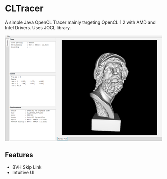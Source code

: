 # CLTracer

A simple Java OpenCL Tracer mainly targeting OpenCL 1.2 with AMD and Intel Drivers. Uses JOCL library.

![Alt text](screenshot.png?raw=true "Title")

## Features

* BVH Skip Link
* Intuitive UI
